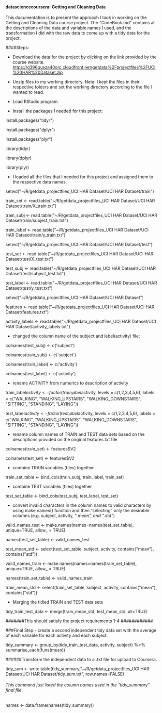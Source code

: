 #### datasciencecoursera: Getting and Cleaning Data
This documentation is to present the approach I took in working on the Getting and Cleaning Data course project. The "CodeBook.md" contains all the descriptions of the data and variable names I used, and the transformation I did with the raw data to come up with a tidy data for the project.

####Steps:

- Download the data for the project by clicking on the link provided by the course website.
https://d396qusza40orc.cloudfront.net/getdata%2Fprojectfiles%2FUCI%20HAR%20Dataset.zip

- Unzip files to my working directory.
Note: I kept the files in their respective folders and set the working directory according to the file I wanted to read.

- Load RStudio program.

- Install the packages I needed for this project:

install.packages("tidyr")

install.packages("dplyr")

install.packages("plyr")


library(tidyr)

library(dplyr)

library(plyr)


- I loaded all the files that I needed for this project and assigned them to the respective data names.


setwd("~/R/getdata_projectfiles_UCI HAR Dataset/UCI HAR Dataset/train")

train_set <- read.table("~/R/getdata_projectfiles_UCI HAR Dataset/UCI HAR Dataset/train/X_train.txt")

train_subj <- read.table("~/R/getdata_projectfiles_UCI HAR Dataset/UCI HAR Dataset/train/subject_train.txt")

train_label <- read.table("~/R/getdata_projectfiles_UCI HAR Dataset/UCI HAR Dataset/train/y_train.txt")


setwd("~/R/getdata_projectfiles_UCI HAR Dataset/UCI HAR Dataset/test")

test_set <- read.table("~/R/getdata_projectfiles_UCI HAR Dataset/UCI HAR Dataset/test/X_test.txt")

test_subj <- read.table("~/R/getdata_projectfiles_UCI HAR Dataset/UCI HAR Dataset/test/subject_test.txt")

test_label <- read.table("~/R/getdata_projectfiles_UCI HAR Dataset/UCI HAR Dataset/test/y_test.txt")


setwd("~/R/getdata_projectfiles_UCI HAR Dataset/UCI HAR Dataset")

features <- read.table("~/R/getdata_projectfiles_UCI HAR Dataset/UCI HAR Dataset/features.txt")

activity_labels <- read.table("~/R/getdata_projectfiles_UCI HAR Dataset/UCI HAR Dataset/activity_labels.txt")


- changed the column name of the subject and label(activity) file:


colnames(test_subj) <- c('subject')

colnames(train_subj) <- c('subject')

colnames(train_label) <- c('activity')

colnames(test_label) <- c('activity')


- rename ACTIVITY from numerics to description of activity


train_label$activity<- factor(train_label$activity,
levels = c(1,2,3,4,5,6),
labels = c("WALKING", "WALKING_UPSTAIRS", "WALKING_DOWNSTAIRS", "SITTING", "STANDING", "LAYING"))



test_label$activity<- factor(test_label$activity,
levels = c(1,2,3,4,5,6),
labels = c("WALKING", "WALKING_UPSTAIRS", "WALKING_DOWNSTAIRS", "SITTING", "STANDING", "LAYING"))


- rename column names of TRAIN and TEST data sets based on the descriptions provided on the original features.txt file


colnames(train_set) <- features$V2

colnames(test_set) <- features$V2


- combine TRAIN variables (files) together 


train_set_table <- bind_cols(train_subj, train_label, train_set)


- combine TEST variables (files) together 


test_set_table <- bind_cols(test_subj, test_label, test_set)


- convert invalid characters in the column names to valid characters by using make.names() function and then “selecting” only the desirable columns (e.g. subject, activity, “*.mean”, and “*.std”) 


valid_names_test <- make.names(names=names(test_set_table), unique=TRUE, allow_ = TRUE)

names(test_set_table) <- valid_names_test

test_mean_std <- select(test_set_table, subject, activity, contains("mean"), contains("std"))


valid_names_train <- make.names(names=names(train_set_table), unique=TRUE, allow_ = TRUE)

names(train_set_table) <- valid_names_train

train_mean_std <- select(train_set_table, subject, activity, contains("mean"), contains("std"))

- Merging the tidied TRAIN and TEST data sets

tidy_train_test_data <- merge(train_mean_std, test_mean_std, all=TRUE)


#######This should satisfy the project requirements 1-4 ############


###Final Step - create a second independent tidy data set with the average of each variable for each activity and each subject.


tidy_summary <- group_by(tidy_train_test_data, activity, subject) %>% summarise_each(funs(mean))

######Transform the independent data to a .txt file for upload to Coursera.

tidy_sum <- write.table(tidy_summary,"~/R/getdata_projectfiles_UCI HAR Dataset/UCI HAR Dataset/tidy_sum.txt", row.names=FALSE)

###### This command just listed the column names used in the “tidy_summary” final file.

names <- data.frame(names(tidy_summary))




